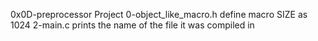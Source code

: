 0x0D-preprocessor Project
0-object_like_macro.h define macro SIZE as 1024
2-main.c prints the name of the file it was compiled in
